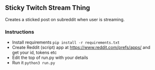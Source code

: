 ## Sticky Twitch Stream Thing

Creates a sticked post on subreddit when user is streaming.

### Instructions

- Install requirements ```pip install -r requirements.txt```
- Create Reddit (script) app at https://www.reddit.com/prefs/apps/ and get your id, tokens etc
- Edit the top of run.py with your details
- Run it ```python3 run.py```
